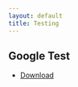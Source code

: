 ```yaml
---
layout: default
title: Testing
---
```


## Google Test

- [Download](https://code.google.com/p/googletest/downloads/detail?name=gtest-1.7.0.zip&can=2&q=)


